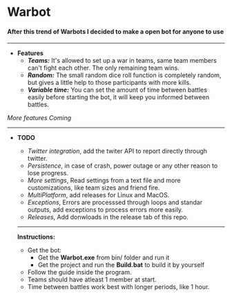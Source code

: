 # Warbot

#### After this trend of Warbots I decided to make a open bot for anyone to use

  * * *
  * **Features**
    * _**Teams:**_ It's allowed to set up a war in teams, same team members can't fight each other. The only remaining team wins.
    * _**Random:**_ The small random dice roll function is completely random, but gives a little help to those participants with more kills.
    * _**Variable time:**_ You can set the amount of time between battles easily before starting the bot, it will keep you informed between battles.
  
  _More features Coming_

* * *
* **TODO**
  * _Twitter integration_, add the twiter API to report directly through twitter.
  * _Persistence_, in case of crash, power outage or any other reason to lose progress.
  * _More settings_, Read settings from a text file and more customizations, like team sizes and friend fire.
  * _MultiPlatform_, add releases for Linux and MacOS.
  * _Exceptions_, Errors are processsed through loops and standar outputs, add exceptions to process errors more easily.
  * _Releases_, Add donwloads in the release tab of this repo.
  
  * * *
  
  **Instructions:**
  - Get the bot:
      - Get the **Warbot.exe** from bin/ folder and run it
      - Get the project and run the **Build.bat** to build it by yourself
  - Follow the guide inside the program.
  - Teams should have atleast 1 member at start.
  - Time between battles work best with longer periods, like 1 hour.
